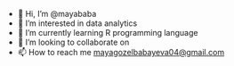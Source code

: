 - 👋 Hi, I’m @mayababa
- 👀 I’m interested in data analytics
- 🌱 I’m currently learning R programming language 
- 💞️ I’m looking to collaborate on 
- 📫 How to reach me mayagozelbabayeva04@gmail.com

<!---
mayababa/mayababa is a ✨ special ✨ repository because its `README.md` (this file) appears on your GitHub profile.
You can click the Preview link to take a look at your changes.
--->

